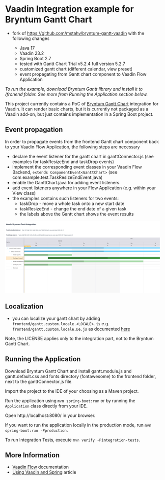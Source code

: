 # Vaadin Integration example for Bryntum Gantt Chart

- fork of https://github.com/mstahv/bryntum-gantt-vaadin with the following changes

  * Java 17
  * Vaadin 23.2
  * Spring Boot 2.7
  * tested with Gantt Chart Trial v5.2.4 full version 5.2.7
  * customized gantt chart (different calendar, view preset) 
  * event propagating from Gantt chart component to Vaadin Flow Application
  

*To run the example, download Bryntum Gantt library and install it to /fronend folder. See more from Running the Application section below.*

This project currently contains a PoC of [Bryntum Gantt Chart](https://www.bryntum.com/products/gantt/) integration for Vaadin. It can render basic charts, but it is currently not packaged as a Vaadin add-on, but just contains implementation in a Spring Boot project.

## Event propagation

In order to propagate events from the frontend Gantt chart component back to your Vaadin Flow Application, the following steps are necessary

* declare the event listener for the gantt chart in ganttConnector.js (see examples for taskResizeEnd and taskDrop events)
* implement the corresponding event classes in your Vaadin Flow Backend, `extends ComponentEvent<GanttChart>` (see com.example.test.TaskResizeEndEvent.java)
* enable the GanttChart.java for adding event listeners
* add event listeners anywhere in your Flow Application (e.g. within your View class)
* the examples contains such listeners for two events:
    * taskDrop - move a whole task onto a new start date
    * taskResizeEnd - change the end date of a given task
    * the labels above the Gantt chart shows the event results 

![Screenshot](https://github.com/dominik42/bryntum-gantt-vaadin/blob/master/screenshot.png?raw=true "Screenshot")

## Localization

* you can localize your gantt chart by adding `frontend/gantt.custom.locale.<LOCALE>.js` e.g. `frontend/gantt.custom.locale.De.js` as documented [here](https://bryntum.com/products/gantt/docs/guide/Gantt/customization/localization)


Note, the LICENSE applies only to the integration part, not to the Bryntum Gantt Chart.

## Running the Application

Download Bryntum Gantt Chart and install gantt.module.js and gantt.default.css and fonts directory (fontawesome) to the frontend folder, next to the ganttConnector.js file.

Import the project to the IDE of your choosing as a Maven project.

Run the application using `mvn spring-boot:run` or by running the `Application` class directly from your IDE.

Open http://localhost:8080/ in your browser.

If you want to run the application locally in the production mode, run `mvn spring-boot:run -Pproduction`.

To run Integration Tests, execute `mvn verify -Pintegration-tests`.

## More Information

- [Vaadin Flow](https://vaadin.com/flow) documentation
- [Using Vaadin and Spring](https://vaadin.com/docs/v14/flow/spring/tutorial-spring-basic.html) article

